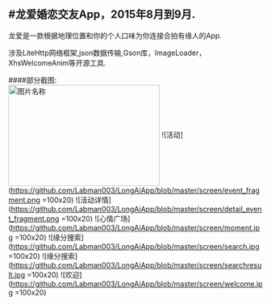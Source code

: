 #龙爱婚恋交友App，2015年8月到9月.
-------------
龙爱是一款根据地理位置和你的个人口味为你连接合拍有缘人的App.

涉及LiteHttp网络框架,json数据传输,Gson库，ImageLoader，XhsWelcomeAnim等开源工具.

####部分截图:  
 <img src="https://github.com/Labman003/LongAiApp/blob/master/screen/event_fragment.png =100x20" width = "300" height = "200" alt="图片名称" align=center />
![活动](https://github.com/Labman003/LongAiApp/blob/master/screen/event_fragment.png =100x20)
![活动详情](https://github.com/Labman003/LongAiApp/blob/master/screen/detail_event_fragment.png =100x20)
![心情广场](https://github.com/Labman003/LongAiApp/blob/master/screen/moment.jpg =100x20)
![缘分搜索](https://github.com/Labman003/LongAiApp/blob/master/screen/search.jpg =100x20)
![缘分搜索](https://github.com/Labman003/LongAiApp/blob/master/screen/searchresult.jpg =100x20)
![欢迎](https://github.com/Labman003/LongAiApp/blob/master/screen/welcome.jpg =100x20)

